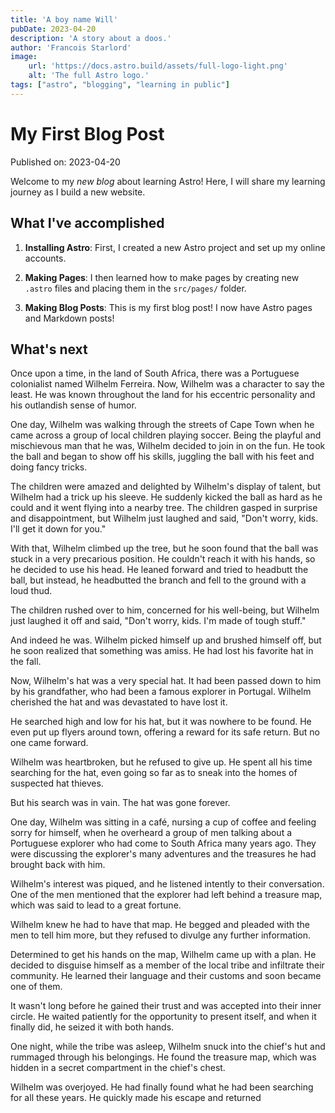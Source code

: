 ```yaml
---
title: 'A boy name Will'
pubDate: 2023-04-20
description: 'A story about a doos.'
author: 'Francois Starlord'
image:
    url: 'https://docs.astro.build/assets/full-logo-light.png' 
    alt: 'The full Astro logo.'
tags: ["astro", "blogging", "learning in public"]
---
```

# My First Blog Post

Published on: 2023-04-20

Welcome to my _new blog_ about learning Astro! Here, I will share my learning journey as I build a new website.

## What I've accomplished

1. **Installing Astro**: First, I created a new Astro project and set up my online accounts.

2. **Making Pages**: I then learned how to make pages by creating new `.astro` files and placing them in the `src/pages/` folder.

3. **Making Blog Posts**: This is my first blog post! I now have Astro pages and Markdown posts!

## What's next

Once upon a time, in the land of South Africa, there was a Portuguese colonialist named Wilhelm Ferreira. Now, Wilhelm was a character to say the least. He was known throughout the land for his eccentric personality and his outlandish sense of humor.

One day, Wilhelm was walking through the streets of Cape Town when he came across a group of local children playing soccer. Being the playful and mischievous man that he was, Wilhelm decided to join in on the fun. He took the ball and began to show off his skills, juggling the ball with his feet and doing fancy tricks.

The children were amazed and delighted by Wilhelm's display of talent, but Wilhelm had a trick up his sleeve. He suddenly kicked the ball as hard as he could and it went flying into a nearby tree. The children gasped in surprise and disappointment, but Wilhelm just laughed and said, "Don't worry, kids. I'll get it down for you."

With that, Wilhelm climbed up the tree, but he soon found that the ball was stuck in a very precarious position. He couldn't reach it with his hands, so he decided to use his head. He leaned forward and tried to headbutt the ball, but instead, he headbutted the branch and fell to the ground with a loud thud.

The children rushed over to him, concerned for his well-being, but Wilhelm just laughed it off and said, "Don't worry, kids. I'm made of tough stuff."

And indeed he was. Wilhelm picked himself up and brushed himself off, but he soon realized that something was amiss. He had lost his favorite hat in the fall.

Now, Wilhelm's hat was a very special hat. It had been passed down to him by his grandfather, who had been a famous explorer in Portugal. Wilhelm cherished the hat and was devastated to have lost it.

He searched high and low for his hat, but it was nowhere to be found. He even put up flyers around town, offering a reward for its safe return. But no one came forward.

Wilhelm was heartbroken, but he refused to give up. He spent all his time searching for the hat, even going so far as to sneak into the homes of suspected hat thieves.

But his search was in vain. The hat was gone forever.

One day, Wilhelm was sitting in a café, nursing a cup of coffee and feeling sorry for himself, when he overheard a group of men talking about a Portuguese explorer who had come to South Africa many years ago. They were discussing the explorer's many adventures and the treasures he had brought back with him.

Wilhelm's interest was piqued, and he listened intently to their conversation. One of the men mentioned that the explorer had left behind a treasure map, which was said to lead to a great fortune.

Wilhelm knew he had to have that map. He begged and pleaded with the men to tell him more, but they refused to divulge any further information.

Determined to get his hands on the map, Wilhelm came up with a plan. He decided to disguise himself as a member of the local tribe and infiltrate their community. He learned their language and their customs and soon became one of them.

It wasn't long before he gained their trust and was accepted into their inner circle. He waited patiently for the opportunity to present itself, and when it finally did, he seized it with both hands.

One night, while the tribe was asleep, Wilhelm snuck into the chief's hut and rummaged through his belongings. He found the treasure map, which was hidden in a secret compartment in the chief's chest.

Wilhelm was overjoyed. He had finally found what he had been searching for all these years. He quickly made his escape and returned